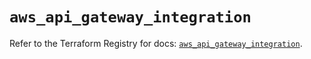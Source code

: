 # `aws_api_gateway_integration`

Refer to the Terraform Registry for docs: [`aws_api_gateway_integration`](https://registry.terraform.io/providers/hashicorp/aws/5.99.1/docs/resources/api_gateway_integration).
